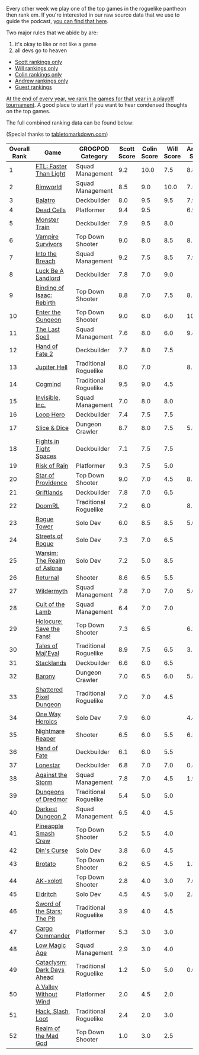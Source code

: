 Every other week we play one of the top games in the roguelike pantheon then rank em. If you're interested in our raw source data that we use to guide the podcast, [you can find that here](https://github.com/ScottBurger/going_rogue_podcast/wiki/Roguelike-Steam-Dataset).

Two major rules that we abide by are: 
1. it's okay to like or not like a game
2. all devs go to heaven

* [Scott rankings only](https://docs.google.com/spreadsheets/d/1wf34T9sseGKv_VtQMcjRq6WuFWj33uU9cbU4oUlZGt8/edit#gid=1410426659)
* [Will rankings only](https://docs.google.com/spreadsheets/d/1wf34T9sseGKv_VtQMcjRq6WuFWj33uU9cbU4oUlZGt8/edit#gid=73210139)
* [Colin rankings only](https://docs.google.com/spreadsheets/d/1wf34T9sseGKv_VtQMcjRq6WuFWj33uU9cbU4oUlZGt8/edit#gid=2046262583)
* [Andrew rankings only](https://docs.google.com/spreadsheets/d/1wf34T9sseGKv_VtQMcjRq6WuFWj33uU9cbU4oUlZGt8/edit#gid=1897153161)
* [Guest rankings](https://docs.google.com/spreadsheets/d/1wf34T9sseGKv_VtQMcjRq6WuFWj33uU9cbU4oUlZGt8/edit#gid=847369508)

<!-- 
when finished:
* games that X liked more than Y
* games that X and Y agreed on perfectly
* top 'gems' = avg pod rank vs review rank
* top 'anti-gems' = avg pod rank vs review rank
-->

<!--
ongoing short lists (matching youtube playlists?):

top 3 most popular rogues
top 3 hidden gems
top 3 most widely disagreed on games (std dev)
-->

[At the end of every year, we rank the games for that year in a playoff tournament](https://grogpod.zone/tags/#omegabowl). A good place to start if you want to hear condensed thoughts on the top games.


The full combined ranking data can be found below:

(Special thanks to [tabletomarkdown.com](https://tabletomarkdown.com/convert-spreadsheet-to-markdown))

| Overall Rank | Game                                                                                | GROGPOD Category      | Scott Score | Colin Score | Will Score | Andrew Score | Avg Score | Median | Std Dev |
| ------------ | ----------------------------------------------------------------------------------- | --------------------- | ----------- | ----------- | ---------- | ------------ | --------- | ------ | ------- |
| 1            | [FTL: Faster Than Light](https://grogpod.zone/2022-12-07-ftl/)                      | Squad Management      | 9.2         | 10.0        | 7.5        | 8.8          | 8.86      | 9.0    | 1.05    |
| 2            | [Rimworld](https://grogpod.zone/2023-10-25-rimworld/)                               | Squad Management      | 8.5         | 9.0         | 10.0       | 7.5          | 8.75      | 9.0    | 1.04    |
| 3            | [Balatro](https://grogpod.zone/2024-03-13-balatro/)                                 | Deckbuilder           | 8.0         | 9.5         | 9.5        | 7.9          | 8.73      | 9.0    | 0.90    |
| 4            | [Dead Cells](https://grogpod.zone/2023-11-22-dead_cells/)                           | Platformer            | 9.4         | 9.5         |            | 6.9          | 8.59      | 9.5    | 1.49    |
| 5            | [Monster Train](https://grogpod.zone/2023-05-24-monster_train/)                     | Deckbuilder           | 7.9         | 9.5         | 8.0        |              | 8.47      | 8.0    | 0.90    |
| 6            | [Vampire Survivors](https://grogpod.zone/2024-06-05-vampire-survivors/)             | Top Down Shooter      | 9.0         | 8.0         | 8.5        | 8.1          | 8.40      | 8.5    | 0.45    |
| 7            | [Into the Breach](https://grogpod.zone/2024-03-27-into_the_breach/)                 | Squad Management      | 9.2         | 7.5         | 8.5        | 7.9          | 8.26      | 8.0    | 0.75    |
| 8            | [Luck Be A Landlord](https://grogpod.zone/2023-08-02-landlord/)                     | Deckbuilder           | 7.8         | 7.0         | 9.0        |              | 7.93      | 8.0    | 1.01    |
| 9            | [Binding of Isaac: Rebirth](https://grogpod.zone/2022-10-26-isaac/)                 | Top Down Shooter      | 8.8         | 7.0         | 7.5        | 8.1          | 7.84      | 8.0    | 0.76    |
| 10           | [Enter the Gungeon](https://grogpod.zone/2023-07-04-gungeon/)                       | Top Down Shooter      | 9.0         | 6.0         | 6.0        | 10.0         | 7.75      | 7.5    | 2.06    |
| 11           | [The Last Spell](https://grogpod.zone/2023-08-16-the_last_spell/)                   | Squad Management      | 7.6         | 8.0         | 6.0        | 9.4          | 7.74      | 8.0    | 1.39    |
| 12           | [Hand of Fate 2](https://grogpod.zone/2023-04-12-hand-of-fate/)                     | Deckbuilder           | 7.7         | 8.0         | 7.5        |              | 7.73      | 7.5    | 0.25    |
| 13           | [Jupiter Hell](https://grogpod.zone/2024-07-17-doomrl/)                             | Traditional Roguelike | 8.0         | 7.0         |            | 8.1          | 7.70      | 8.0    | 0.61    |
| 14           | [Cogmind](https://grogpod.zone/2023-03-15-cogmind/)                                 | Traditional Roguelike | 9.5         | 9.0         | 4.5        |              | 7.67      | 9.0    | 2.75    |
| 15           | [Invisible, Inc.](https://grogpod.zone/2023-01-04-invisible/)                       | Squad Management      | 7.0         | 8.0         | 8.0        |              | 7.67      | 8.0    | 0.58    |
| 16           | [Loop Hero](https://grogpod.zone/2023-04-26-streets-of-rogue/)                      | Deckbuilder           | 7.4         | 7.5         | 7.5        |              | 7.47      | 7.5    | 0.06    |
| 17           | [Slice & Dice](https://grogpod.zone/2024-07-31-slice-and-dice/)                     | Dungeon Crawler       | 8.7         | 8.0         | 7.5        | 5.5          | 7.43      | 8.0    | 1.37    |
| 18           | [Fights in Tight Spaces](https://grogpod.zone/2023-02-15-fits/)                     | Deckbuilder           | 7.1         | 7.5         | 7.5        |              | 7.37      | 7.5    | 0.23    |
| 19           | [Risk of Rain](https://grogpod.zone/2023-02-01-riskofrain/)                         | Platformer            | 9.3         | 7.5         | 5.0        |              | 7.27      | 7.5    | 2.16    |
| 20           | [Star of Providence](https://grogpod.zone/2024-04-10-star-of-providence/)           | Top Down Shooter      | 9.0         | 7.0         | 4.5        | 8.1          | 7.16      | 8.0    | 1.00    |
| 21           | [Griftlands](https://grogpod.zone/2023-05-10-griftlands/)                           | Deckbuilder           | 7.8         | 7.0         | 6.5        |              | 7.10      | 7.0    | 0.66    |
| 22           | [DoomRL](https://grogpod.zone/2024-07-17-doomrl/)                                   | Traditional Roguelike | 7.2         | 6.0         |            | 8.1          | 7.10      | 7.0    | 1.05    |
| 23           | [Rogue Tower](https://grogpod.zone/2024-01-03-rogue-tower/)                         | Solo Dev              | 6.0         | 8.5         | 8.5        | 5.0          | 7.00      | 7.5    | 1.78    |
| 24           | [Streets of Rogue](https://grogpod.zone/2023-04-26-streets-of-rogue/)               | Solo Dev              | 7.3         | 7.0         | 6.5        |              | 6.93      | 7.0    | 0.40    |
| 25           | [Warsim: The Realm of Aslona](https://grogpod.zone/2023-03-01-warsim/)              | Solo Dev              | 7.2         | 5.0         | 8.5        |              | 6.90      | 7.0    | 1.77    |
| 26           | [Returnal](https://grogpod.zone/2022-11-23-madgod/)                                 | Shooter               | 8.6         | 6.5         | 5.5        |              | 6.87      | 6.5    | 1.58    |
| 27           | [Wildermyth](https://grogpod.zone/2024-01-17-wildermyth/)                           | Squad Management      | 7.8         | 7.0         | 7.0        | 5.6          | 6.86      | 7.0    | 0.91    |
| 28           | [Cult of the Lamb](https://grogpod.zone/2023-07-19-cult-of-the-lamb/)               | Squad Management      | 6.4         | 7.0         | 7.0        |              | 6.80      | 7.0    | 0.35    |
| 29           | [Holocure: Save the Fans!](https://grogpod.zone/2024-06-19-holocure/)               | Top Down Shooter      | 7.3         | 6.5         |            | 6.2          | 6.67      | 6.5    | 0.57    |
| 30           | [Tales of Maj'Eyal](https://grogpod.zone/2024-02-14-tome/)                          | Traditional Roguelike | 8.9         | 7.5         | 6.5        | 3.1          | 6.51      | 7.0    | 2.46    |
| 31           | [Stacklands](https://grogpod.zone/2023-01-18-stacklands/)                           | Deckbuilder           | 6.6         | 6.0         | 6.5        |              | 6.37      | 6.5    | 0.32    |
| 32           | [Barony](https://grogpod.zone/2024-05-08-barony/)                                   | Dungeon Crawler       | 7.0         | 6.5         | 6.0        | 5.8          | 6.31      | 6.5    | 0.55    |
| 33           | [Shattered Pixel Dungeon](https://grogpod.zone/2023-06-21-shattered-pixel-dungeon/) | Traditional Roguelike | 7.0         | 7.0         | 4.5        |              | 6.17      | 7.0    | 1.44    |
| 34           | [One Way Heroics](http://grogpod.zone/2023-09-13-one-way-heroics/)                  | Solo Dev              | 7.9         | 6.0         |            | 4.4          | 6.08      | 6.0    | 1.74    |
| 35           | [Nightmare Reaper](https://grogpod.zone/2024-01-31-nightmare-reaper/)               | Shooter               | 6.5         | 6.0         | 5.5        | 6.3          | 6.06      | 6.0    | 0.43    |
| 36           | [Hand of Fate](https://grogpod.zone/2023-04-12-hand-of-fate/)                       | Deckbuilder           | 6.1         | 6.0         | 5.5        |              | 5.87      | 6.0    | 0.32    |
| 37           | [Lonestar](https://grogpod.zone/2024-05-22-lonestar)                                | Deckbuilder           | 6.8         | 7.0         | 7.0        | 0.8          | 5.38      | 7.0    | 3.09    |
| 38           | [Against the Storm](https://grogpod.zone/2024-02-28-against-the-storm/)             | Squad Management      | 7.8         | 7.0         | 4.5        | 1.9          | 5.29      | 6.0    | 2.68    |
| 39           | [Dungeons of Dredmor](https://grogpod.zone/2022-10-12-dredmor/)                     | Traditional Roguelike | 5.4         | 5.0         | 5.0        |              | 5.13      | 5.0    | 0.23    |
| 40           | [Darkest Dungeon 2](https://grogpod.zone/2023-06-07-darkest-dungeon-2/)             | Squad Management      | 6.5         | 4.0         | 4.5        |              | 5.00      | 4.5    | 1.32    |
| 41           | [Pineapple Smash Crew](https://grogpod.zone/2022-11-09-pineapple/)                  | Top Down Shooter      | 5.2         | 5.5         | 4.0        |              | 4.90      | 5.0    | 0.79    |
| 42           | [Din's Curse](https://grogpod.zone/2022-11-23-madgod/)                              | Solo Dev              | 3.8         | 6.0         | 4.5        |              | 4.77      | 4.5    | 1.12    |
| 43           | [Brotato](https://grogpod.zone/2023-08-16-the_last_spell/)                          | Top Down Shooter      | 6.2         | 6.5         | 4.5        | 1.3          | 4.61      | 5.5    | 2.41    |
| 44           | [AK-xolotl](https://grogpod.zone/2023-11-08-akxolotl/)                              | Top Down Shooter      | 2.8         | 4.0         | 3.0        | 7.0          | 4.20      | 3.5    | 1.94    |
| 45           | [Eldritch](http://grogpod.zone/2023-08-30-eldritch/)                                | Solo Dev              | 4.5         | 4.5         | 5.0        | 2.5          | 4.13      | 4.5    | 1.11    |
| 46           | [Sword of the Stars: The Pit](https://grogpod.zone/2022-12-21-sots_the_pit/)        | Traditional Roguelike | 3.9         | 4.0         | 4.5        |              | 4.13      | 4.0    | 0.32    |
| 47           | [Cargo Commander](https://grogpod.zone/2022-11-23-madgod/)                          | Platformer            | 5.3         | 3.0         | 3.0        |              | 3.77      | 3.0    | 1.33    |
| 48           | [Low Magic Age](https://grogpod.zone/2023-03-29-low-magic-age/)                     | Squad Management      | 2.9         | 3.0         | 4.0        |              | 3.30      | 3.0    | 0.61    |
| 49           | [Cataclysm: Dark Days Ahead](http://grogpod.zone/2023-09-27-cataclysm/)             | Traditional Roguelike | 1.2         | 5.0         | 5.0        | 0.6          | 2.96      | 3.0    | 2.37    |
| 50           | [A Valley Without Wind](https://grogpod.zone/2022-11-09-pineapple/)                 | Platformer            | 2.0         | 4.5         | 2.0        |              | 2.83      | 2.0    | 1.44    |
| 51           | [Hack, Slash, Loot](https://grogpod.zone/2022-11-09-pineapple/)                     | Traditional Roguelike | 2.4         | 2.0         | 3.0        |              | 2.47      | 2.5    | 0.50    |
| 52           | [Realm of the Mad God](https://grogpod.zone/2022-11-23-madgod/)                     | Top Down Shooter      | 1.0         | 3.0         | 2.5        |              | 2.17      | 2.5    | 1.04    |







